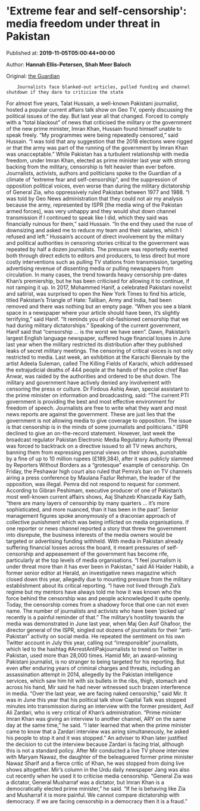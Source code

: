 
# 'Extreme fear and self-censorship': media freedom under threat in Pakistan

Published at: **2019-11-05T05:00:44+00:00**

Author: **Hannah Ellis-Petersen, Shah Meer Baloch**

Original: [the Guardian](https://www.theguardian.com/world/2019/nov/05/extreme-fear-and-self-censorship-media-in-pakistan-under-attack)


        Journalists face blanked-out articles, pulled funding and channel shutdown if they dare to criticise the state
      
For almost five years, Talat Hussain, a well-known Pakistani journalist, hosted a popular current affairs talk show on Geo TV, openly discussing the political issues of the day. But last year all that changed. Forced to comply with a “total blackout” of news that criticised the military or the government of the new prime minister, Imran Khan, Hussain found himself unable to speak freely.
“My programmes were being repeatedly censored,” said Hussain. “I was told that any suggestion that the 2018 elections were rigged or that the army was part of the running of the government by Imran Khan was unacceptable.”
While Pakistan has a turbulent relationship with media freedom, under Imran Khan, elected as prime minister last year with strong backing from the military, censorship is felt heavier than ever before.
Journalists, activists, authors and politicians spoke to the Guardian of a climate of “extreme fear and self-censorship”, and the suppression of opposition political voices, even worse than during the military dictatorship of General Zia, who oppressively ruled Pakistan between 1977 and 1988.
“I was told by Geo News administration that they could not air my analysis because the army, represented by ISPR [the media wing of the Pakistan armed forces], was very unhappy and they would shut down channel transmission if I continued to speak like I did, which they said was financially ruinous for them,” said Hussain.
“In the end they used the ruse of downsizing and asked me to reduce my team and their salaries, which I refused and left.”
Hussain’s account of direct involvement by the military and political authorities in censoring stories critical to the government was repeated by half a dozen journalists. The pressure was reportedly exerted both through direct edicts to editors and producers, to less direct but more costly interventions such as pulling TV stations from transmission, targeting advertising revenue of dissenting media or pulling newspapers from circulation.
In many cases, the trend towards heavy censorship pre-dates Khan’s premiership, but he has been criticised for allowing it to continue, if not ramping it up. In 2017, Mohammed Hanif, a celebrated Pakistani novelist and satirist, was surprised to open the New York Times to find his article, titled Pakistan’s Triangle of Hate: Taliban, Army and India, had been removed and there was nothing but an empty page.
“When you see a blank space in a newspaper where your article should have been, it’s slightly terrifying,” said Hanif. “It reminds you of old-fashioned censorship that we had during military dictatorships.” Speaking of the current government, Hanif said that “censorship … is the worst we have seen”.
Dawn, Pakistan’s largest English language newspaper, suffered huge financial losses in June last year when the military restricted its distribution after they published leaks of secret military meetings.
The censoring of critical voices is not only restricted to media. Last week, an exhibition at the Karachi Biennale by the artist Adeela Suleman, called The Killing Fields of Karachi, which addressed the extrajudicial deaths of 444 people at the hands of the police chief Rao Anwar, was raided by the authorities and ordered to be shut down.
The military and government have actively denied any involvement with censoring the press or culture. Dr Firdous Ashiq Awan, special assistant to the prime minister on information and broadcasting, said: “The current PTI government is providing the best and most effective environment for freedom of speech. Journalists are free to write what they want and most news reports are against the government. These are just lies that the government is not allowing media to give coverage to opposition. The issue is that censorship is in the minds of some journalists and politicians.”
ISPR declined to give an on-the-record statement.
However, last week the broadcast regulator Pakistan Electronic Media Regulatory Authority (Pemra) was forced to backtrack on a directive issued to all TV news anchors, banning them from expressing personal views on their shows, punishable by a fine of up to 10 million rupees (£189,384), after it was publicly slammed by Reporters Without Borders as a “grotesque” example of censorship. On Friday, the Peshawar high court also ruled that Pemra’s ban on TV channels airing a press conference by Maulana Fazlur Rehman, the leader of the opposition, was illegal. Pemra did not respond to request for comment.
According to Gibran Peshimam, executive producer of one of Pakistan’s most well-known current affairs shows, Aaj Shahzeb Khanzada Kay Sath, “there are many layers of censorship by many quarters ... it’s more sophisticated, and more nuanced, than it has been in the past”.
Senior management figures spoke anonymously of a draconian approach of collective punishment which was being inflicted on media organisations. If one reporter or news channel reported a story that threw the government into disrepute, the business interests of the media owners would be targeted or advertising funding withheld.
With media in Pakistan already suffering financial losses across the board, it meant pressures of self-censorship and appeasement of the government has become rife, particularly at the top levels of media organisations.
“I feel journalism is under threat more than it has ever been in Pakistan,” said Ali Haider Habib, a former senior editor at Herald, an investigative news magazine which closed down this year, allegedly due to mounting pressure from the military establishment about its critical reporting. “I have not lived through Zia’s regime but my mentors have always told me how it was known who the force behind the censorship was and people acknowledged it quite openly. Today, the censorship comes from a shadowy force that one can not even name. The number of journalists and activists who have been ‘picked up’ recently is a painful reminder of that.”
The military’s hostility towards the media was demonstrated in June last year, when Maj Gen Asif Ghafoor, the director general of the ISPR, singled out dozens of journalists for their “anti-Pakistan” activity on social media. He repeated the sentiment on his own Twitter account in July this year, calling out “irresponsible” journalists, which led to the hashtag #ArrestAntiPakjournalists to trend on Twitter in Pakistan, used more than 28,000 times.
Hamid Mir, an award-winning Pakistani journalist, is no stranger to being targeted for his reporting. But even after enduring years of criminal charges and threats, including an assassination attempt in 2014, allegedly by the Pakistan intelligence services, which saw him hit with six bullets in the ribs, thigh, stomach and across his hand, Mir said he had never witnessed such brazen interference in media.
“Over the last year, we are facing naked censorship,” said Mir. It was in June this year that his political talk show Capital Talk was stopped minutes into transmission during an interview with the former president, Asif Ali Zardari, who is very critical of Khan’s administration.
“Prime minister Imran Khan was giving an interview to another channel, ARY on the same day at the same time,” he said. “I later learned that when the prime minister came to know that a Zardari interview was airing simultaneously, he asked his people to stop it and it was stopped.”
An adviser to Khan later justified the decision to cut the interview because Zardari is facing trial, although this is not a standard policy. After Mir conducted a live TV phone interview with Maryam Nawaz, the daughter of the beleaguered former prime minister Nawaz Sharif and a fierce critic of Khan, he was stopped from doing live shows altogether.
Mir’s column in the Urdu daily newspaper Jang was also cut recently when he used it to criticise media censorship. “General Zia was a dictator, General Musharraf was a dictator, but Imran Khan is a democratically elected prime minister,” he said. “If he is behaving like Zia and Musharraf it is more painful. We cannot compare dictatorship with democracy. If we are facing censorship in a democracy then it is a fraud.”
